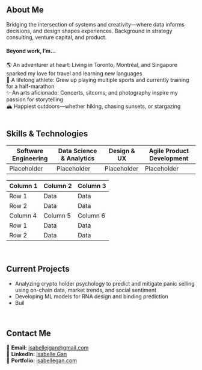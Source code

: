 ## About Me
Bridging the intersection of systems and creativity—where data informs decisions, and design shapes experiences. Background in strategy consulting, venture capital, and product.

#### Beyond work, I’m…
🌎 An adventurer at heart: Living in Toronto, Montréal, and Singapore sparked my love for travel and learning new languages  
🙌 A lifelong athlete: Grew up playing multiple sports and currently training for a half-marathon  
✨ An arts aficionado: Concerts, sitcoms, and photography inspire my passion for storytelling  
🏔️ Happiest outdoors—whether hiking, chasing sunsets, or stargazing  
<br>

## Skills & Technologies
| Software Engineering | Data Science & Analytics |  Design & UX | Agile Product Development |
|----------|----------|----------|----------|
| Placeholder   | Placeholder     | Placeholder| Placeholder|

| Column 1 | Column 2 | Column 3 |
|----------|----------|----------|
| Row 1    | Data     | Data     |
| Row 2    | Data     | Data     |
| Column 4 | Column 5 | Column 6 |
| Row 1    | Data     | Data     |
| Row 2    | Data     | Data     |
<br>

## Current Projects
- Analyzing crypto holder psychology to predict and mitigate panic selling using on-chain data, market trends, and social sentiment
- Developing ML models for RNA design and binding prediction
- Buil
<br>

## Contact Me
📧 **Email:** [isabellejgan@gmail.com](mailto:isabellejgan@gmail.com)  
💼 **LinkedIn:** [Isabelle Gan](https://www.linkedin.com/in/isabellegan)  
📁 **Portfolio:** [isabellegan.com](#)

<!--
**isabellegan/isabellegan** is a ✨ _special_ ✨ repository because its `README.md` (this file) appears on your GitHub profile.

Here are some ideas to get you started:

- 🔭 I’m currently working on ...
- 🌱 I’m currently learning ...
- 👯 I’m looking to collaborate on ...
- 🤔 I’m looking for help with ...
- 💬 Ask me about ...
- 📫 How to reach me: ...
- 😄 Pronouns: ...
- ⚡ Fun fact: ...
-->
